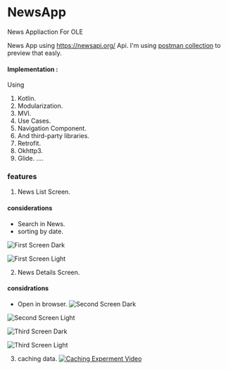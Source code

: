 # NewsApp
News Appliaction For OLE


News App using https://newsapi.org/ Api.
I'm using  [postman collection](https://elements.getpostman.com/redirect?entityId=19417510-d67c72fb-5224-47bc-9aea-ca775aee486a&entityType=collection) to preview that easly.


#### Implementation :

Using 

1. Kotlin.
2. Modularization.
3. MVI.
4. Use Cases.
5. Navigation Component.
6. And third-party libraries.
7. Retrofit.
8. Okhttp3.
9. Glide.
....


### features

1. News List Screen.

#### considerations
 - Search in News.
 - sorting by date.

![First Screen Dark](https://github.com/AhmedSheref96/NewsApp/blob/master/screen1_dark.jpg)

![First Screen Light](https://github.com/AhmedSheref96/NewsApp/blob/master/screen1_light.jpg)


2. News Details Screen.
#### considrations
 - Open in browser.
![Second Screen Dark](https://github.com/AhmedSheref96/NewsApp/blob/master/screen2_dark.jpg)

![Second Screen Light](https://github.com/AhmedSheref96/NewsApp/blob/master/screen2_light.jpg)
 

![Third Screen Dark](https://github.com/AhmedSheref96/NewsApp/blob/master/screen3_dark.jpg)

![Third Screen Light](https://github.com/AhmedSheref96/NewsApp/blob/master/screen3_light.jpg)

3. caching data. 
[![Caching Experment Video](https://github.com/AhmedSheref96/NewsApp/blob/master/screen3_dark.jpg)](https://github.com/AhmedSheref96/NewsApp/blob/master/screen_recording2.mp4)


